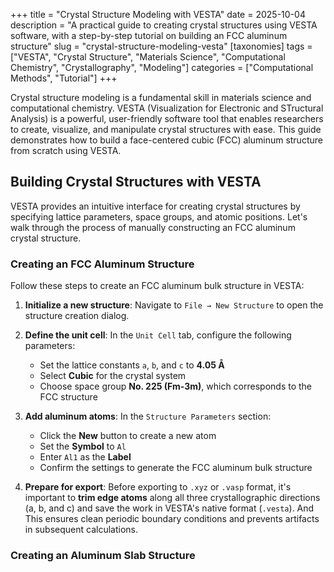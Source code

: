 +++
title = "Crystal Structure Modeling with VESTA"
date = 2025-10-04
description = "A practical guide to creating crystal structures using VESTA software, with a step-by-step tutorial on building an FCC aluminum structure"
slug = "crystal-structure-modeling-vesta"
[taxonomies]
tags = ["VESTA", "Crystal Structure", "Materials Science", "Computational Chemistry", "Crystallography", "Modeling"]
categories = ["Computational Methods", "Tutorial"]
+++

Crystal structure modeling is a fundamental skill in materials science and computational chemistry. VESTA (Visualization for Electronic and STructural Analysis) is a powerful, user-friendly software tool that enables researchers to create, visualize, and manipulate crystal structures with ease. This guide demonstrates how to build a face-centered cubic (FCC) aluminum structure from scratch using VESTA.

<!-- more -->

## Building Crystal Structures with VESTA

VESTA provides an intuitive interface for creating crystal structures by specifying lattice parameters, space groups, and atomic positions. Let's walk through the process of manually constructing an FCC aluminum crystal structure.

### Creating an FCC Aluminum Structure

Follow these steps to create an FCC aluminum bulk structure in VESTA:

1. **Initialize a new structure**: Navigate to `File → New Structure` to open the structure creation dialog.

2. **Define the unit cell**: In the `Unit Cell` tab, configure the following parameters:
   - Set the lattice constants `a`, `b`, and `c` to **4.05 Å**
   - Select **Cubic** for the crystal system
   - Choose space group **No. 225 (Fm-3m)**, which corresponds to the FCC structure

3. **Add aluminum atoms**: In the `Structure Parameters` section:
   - Click the **New** button to create a new atom
   - Set the **Symbol** to `Al`
   - Enter `Al1` as the **Label**
   - Confirm the settings to generate the FCC aluminum bulk structure

4. **Prepare for export**: Before exporting to `.xyz` or `.vasp` format, it's important to **trim edge atoms** along all three crystallographic directions (a, b, and c) and save the work in VESTA's native format (`.vesta`). And  This ensures clean periodic boundary conditions and prevents artifacts in subsequent calculations.

### Creating an Aluminum Slab Structure

